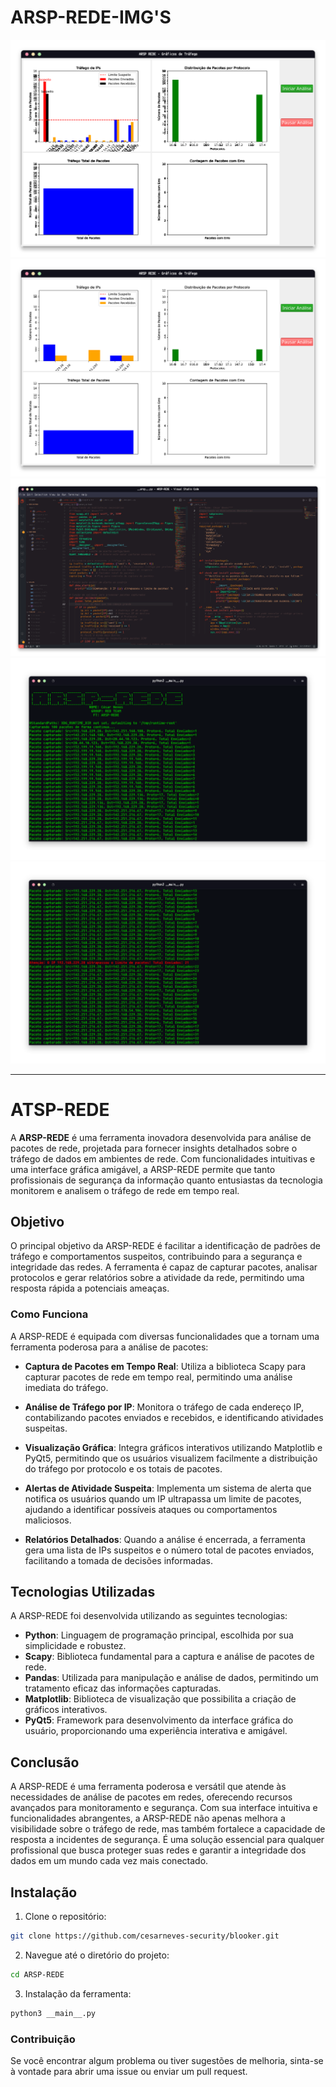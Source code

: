 # ARSP-REDE-IMG'S

<p align="center">
  <a href="https://github.com/cesarneves-security/blooker"><img src="/img/1.png" alt="ATSP-REDE | Gáfico"></a>
  <a href="https://github.com/cesarneves-security/blooker"><img src="/img/2.png" alt="ATSP-REDE | Gáfico"></a>
  <a href="https://github.com/cesarneves-security/blooker"><img src="/img/3.png" alt="ATSP-REDE | Vscode"></a>
  <a href="https://github.com/cesarneves-security/blooker"><img src="/img/4.png" alt="ATSP-REDE | Terminal"></a>
  <a href="https://github.com/cesarneves-security/blooker"><img src="/img/5.png" alt="ATSP-REDE | Terminal"></a>
</p>


---
# ATSP-REDE
A **ARSP-REDE** é uma ferramenta inovadora desenvolvida para análise de pacotes de rede, projetada para fornecer insights detalhados sobre o tráfego de dados em ambientes de rede. Com funcionalidades intuitivas e uma interface gráfica amigável, a ARSP-REDE permite que tanto profissionais de segurança da informação quanto entusiastas da tecnologia monitorem e analisem o tráfego de rede em tempo real.

## Objetivo
O principal objetivo da ARSP-REDE é facilitar a identificação de padrões de tráfego e comportamentos suspeitos, contribuindo para a segurança e integridade das redes. A ferramenta é capaz de capturar pacotes, analisar protocolos e gerar relatórios sobre a atividade da rede, permitindo uma resposta rápida a potenciais ameaças.

### Como Funciona
A ARSP-REDE é equipada com diversas funcionalidades que a tornam uma ferramenta poderosa para a análise de pacotes:

- **Captura de Pacotes em Tempo Real**: Utiliza a biblioteca Scapy para capturar pacotes de rede em tempo real, permitindo uma análise imediata do tráfego.
  
- **Análise de Tráfego por IP**: Monitora o tráfego de cada endereço IP, contabilizando pacotes enviados e recebidos, e identificando atividades suspeitas.
  
- **Visualização Gráfica**: Integra gráficos interativos utilizando Matplotlib e PyQt5, permitindo que os usuários visualizem facilmente a distribuição do tráfego por protocolo e os totais de pacotes.
  
- **Alertas de Atividade Suspeita**: Implementa um sistema de alerta que notifica os usuários quando um IP ultrapassa um limite de pacotes, ajudando a identificar possíveis ataques ou comportamentos maliciosos.
  
- **Relatórios Detalhados**: Quando a análise é encerrada, a ferramenta gera uma lista de IPs suspeitos e o número total de pacotes enviados, facilitando a tomada de decisões informadas.

## Tecnologias Utilizadas
A ARSP-REDE foi desenvolvida utilizando as seguintes tecnologias:
- **Python**: Linguagem de programação principal, escolhida por sua simplicidade e robustez.
- **Scapy**: Biblioteca fundamental para a captura e análise de pacotes de rede.
- **Pandas**: Utilizada para manipulação e análise de dados, permitindo um tratamento eficaz das informações capturadas.
- **Matplotlib**: Biblioteca de visualização que possibilita a criação de gráficos interativos.
- **PyQt5**: Framework para desenvolvimento da interface gráfica do usuário, proporcionando uma experiência interativa e amigável.

## Conclusão
A ARSP-REDE é uma ferramenta poderosa e versátil que atende às necessidades de análise de pacotes em redes, oferecendo recursos avançados para monitoramento e segurança. Com sua interface intuitiva e funcionalidades abrangentes, a ARSP-REDE não apenas melhora a visibilidade sobre o tráfego de rede, mas também fortalece a capacidade de resposta a incidentes de segurança. É uma solução essencial para qualquer profissional que busca proteger suas redes e garantir a integridade dos dados em um mundo cada vez mais conectado.

## Instalação
1. Clone o repositório:
```bash
git clone https://github.com/cesarneves-security/blooker.git
```
2. Navegue até o diretório do projeto:
```bash
cd ARSP-REDE
```
3. Instalação da ferramenta:
```bash
python3 __main__.py
```

### Contribuição
Se você encontrar algum problema ou tiver sugestões de melhoria, sinta-se à vontade para abrir uma issue ou enviar um pull request.
